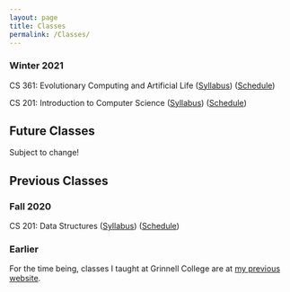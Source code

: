 ```yaml
---
layout: page
title: Classes
permalink: /Classes/
---
```


### Winter 2021

CS 361: Evolutionary Computing and Artificial Life ([Syllabus](/classes/361-w21/syllabus)) ([Schedule](/classes/361-w21/schedule))

CS 201: Introduction to Computer Science ([Syllabus](/classes/201-w21/syllabus)) ([Schedule](/classes/201-w21/schedule))


## Future Classes
Subject to change!


## Previous Classes

### Fall 2020

CS 201: Data Structures ([Syllabus](/classes/201-f20/syllabus)) ([Schedule](/classes/201-f20/schedule))

### Earlier

For the time being, classes I taught at Grinnell College are at [my previous website](https://vostinar.sites.grinnell.edu/).